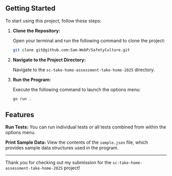 ## Getting Started

To start using this project, follow these steps:

1. **Clone the Repository:**

   Open your terminal and run the following command to clone the project:

   ```bash
   git clone git@github.com:Sam-WebP/SafetyCulture.git
   ```

1. **Navigate to the Project Directory:**

   Navigate to the `sc-take-home-assessment-take-home-2025` directory.

1. **Run the Program:**

   Execute the following command to launch the options menu:

   ```bash
   go run .
   ```

## Features

**Run Tests:** You can run individual tests or all tests combined from within the options menu.

**Print Sample Data:** View the contents of the `sample.json` file, which provides sample data structures used in the program.

---

Thank you for checking out my submission for the `sc-take-home-assessment-take-home-2025` project!
